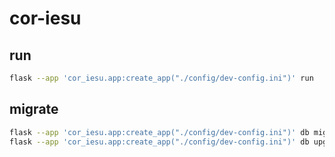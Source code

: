 # cor-iesu

## run

```bash
flask --app 'cor_iesu.app:create_app("./config/dev-config.ini")' run
```


## migrate

```bash
flask --app 'cor_iesu.app:create_app("./config/dev-config.ini")' db migrate
flask --app 'cor_iesu.app:create_app("./config/dev-config.ini")' db upgrade
```
